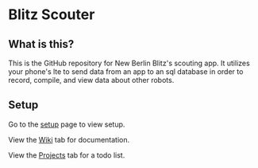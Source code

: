 # Blitz Scouter
## What is this?
This is the GitHub repository for New Berlin Blitz's scouting app. It utilizes your phone's lte to send data from an app to an sql database in order to record, compile, and view data about other robots.
## Setup
Go to the [setup](https://github.com/NB-Blitz/BlitzScouter/wiki/Setup) page to view setup.

View the [Wiki](https://github.com/NB-Blitz/BlitzScouter/wiki) tab for documentation.

View the [Projects](https://github.com/NB-Blitz/BlitzScouter/projects) tab for a todo list.
